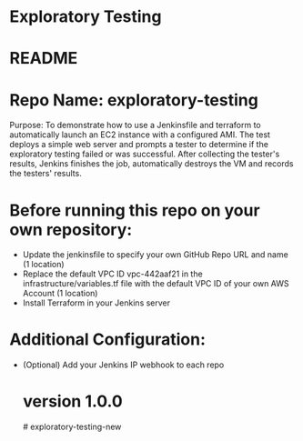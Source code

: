 # Exploratory Testing
<H1>README</H1>
<H1>Repo Name: exploratory-testing</H1>
<P>Purpose: To demonstrate how to use a Jenkinsfile and terraform to automatically launch an EC2 instance with a configured AMI. The test deploys a simple web server and prompts a tester to determine if the exploratory testing failed or was successful. After collecting the tester's results, Jenkins finishes the job, automatically destroys the VM and records the testers' results.
</P>

<H1>Before running this repo on your own repository:</H1>

<UL>
<LI>Update the jenkinsfile to specify your own GitHub Repo URL and name (1 location)
<LI>Replace the default VPC ID vpc-442aaf21 in the infrastructure/variables.tf file with the default VPC ID of your own AWS Account (1 location)
<LI>Install Terraform in your Jenkins server
</UL>
  
<H1>Additional Configuration:</H1>

<UL>
<LI> (Optional) Add your Jenkins IP webhook to each repo

<H1>version 1.0.0 </H1>
# exploratory-testing-new
